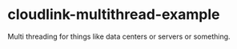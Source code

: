 # cloudlink-multithread-example
Multi threading for things like data centers or servers or something.
